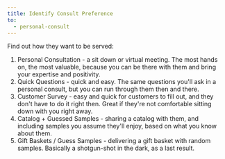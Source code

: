 ```yaml
---
title: Identify Consult Preference
to:
  - personal-consult
---
```


Find out how they want to be served:

1. Personal Consultation - a sit down or virtual meeting. The most hands on, the most valuable, because you can be there with them and bring your expertise and positivity.
2. Quick Questions - quick and easy. The same questions you'll ask in a personal consult, but you can run through them then and there.
3. Customer Survey - easy and quick for customers to fill out, and they don't have to do it right then. Great if they're not comfortable sitting down with you right away.
4. Catalog + Guessed Samples - sharing a catalog with them, and including samples you assume they'll enjoy, based on what you know about them.
5. Gift Baskets / Guess Samples - delivering a gift basket with random samples. Basically a shotgun-shot in the dark, as a last result.